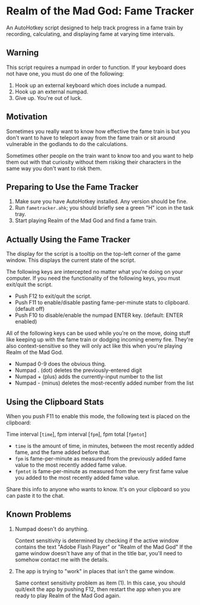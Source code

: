 Realm of the Mad God: Fame Tracker
==================================

An AutoHotkey script designed to help track progress in a fame train
by recording, calculating, and displaying fame at varying time intervals.


Warning
-------

This script requires a numpad in order to function. If your keyboard does not
have one, you must do one of the following:

1. Hook up an external keyboard which does include a numpad.
2. Hook up an external numpad.
3. Give up. You're out of luck.


Motivation
----------

Sometimes you really want to know how effective the fame train is but you
don't want to have to teleport away from the fame train or sit around
vulnerable in the godlands to do the calculations.

Sometimes other people on the train want to know too and you want to help
them out with that curiosity without them risking their characters in the
same way you don't want to risk them.


Preparing to Use the Fame Tracker
---------------------------------

1. Make sure you have AutoHotkey installed. Any version should be fine.
2. Run `fametracker.ahk`; you should briefly see a green "H" icon in the task tray.
3. Start playing Realm of the Mad God and find a fame train.

Actually Using the Fame Tracker
-------------------------------

The display for the script is a tooltip on the top-left corner of the game
window. This displays the current state of the script.

The following keys are intercepted no matter what you're doing on your computer.
If you need the functionality of the following keys, you must exit/quit the script.

* Push F12 to exit/quit the script.
* Push F11 to enable/disable pasting fame-per-minute stats to clipboard. (default off)
* Push F10 to disable/enable the numpad ENTER key. (default: ENTER enabled)

All of the following keys can be used while you're on the move, doing stuff
like keeping up with the fame train or dodging incoming enemy fire. They're
also context-sensitive so they will only act like this when you're playing
Realm of the Mad God.

* Numpad 0-9 does the obvious thing.
* Numpad . (dot) deletes the previously-entered digit
* Numpad + (plus) adds the currently-input number to the list
* Numpad - (minus) deletes the most-recently added number from the list


Using the Clipboard Stats
-------------------------

When you push F11 to enable this mode, the following text is placed on the
clipboard:

Time interval [`time`], fpm interval [`fpm`], fpm total [`fpmtot`]

* `time` is the amount of time, in minutes, between the most recently added
fame, and the fame added before that. 
* `fpm` is fame-per-minute as measured from the previously added fame value
to the most recently added fame value.
* `fpmtot` is fame-per-minute as measured from the very first fame value you
added to the most recently added fame value.

Share this info to anyone who wants to know. It's on your clipboard so you
can paste it to the chat.

Known Problems
--------------

1. Numpad doesn't do anything.

   Context sensitivity is determined by checking if the active window
   contains the text "Adobe Flash Player" or "Realm of the Mad God"
   If the game window doesn't have any of that in the title bar,
   you'll need to somehow contact me with the details.
   
2. The app is trying to "work" in places that isn't the game window.

   Same context sensitivity problem as item (1). In this case, you should
   quit/exit the app by pushing F12, then restart the app when you are
   ready to play Realm of the Mad God again.


